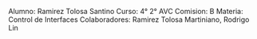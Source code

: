 Alumno: Ramirez Tolosa Santino
Curso: 4° 2° AVC
Comision: B
Materia: Control de Interfaces
Colaboradores: Ramirez Tolosa Martiniano,  Rodrigo Lin
